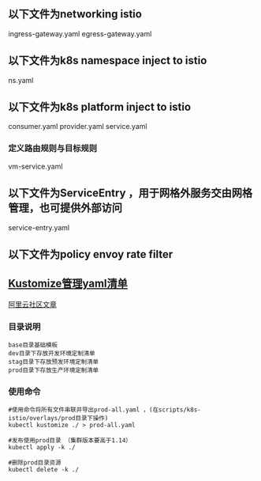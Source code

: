 ## 以下文件为networking  istio
ingress-gateway.yaml
egress-gateway.yaml

## 以下文件为k8s namespace inject to istio
ns.yaml

## 以下文件为k8s platform inject to istio
consumer.yaml
provider.yaml
service.yaml
### 定义路由规则与目标规则
vm-service.yaml

## 以下文件为ServiceEntry ，用于网格外服务交由网格管理，也可提供外部访问
service-entry.yaml

## 以下文件为policy envoy rate filter


## [Kustomize管理yaml清单](https://kubernetes.io/zh-cn/docs/tasks/manage-kubernetes-objects/kustomization/)

[阿里云社区文章](https://developer.aliyun.com/article/941534)

### 目录说明
    base目录基础模板
    dev目录下存放开发环境定制清单
    stag目录下存放预发环境定制清单
    prod目录下存放生产环境定制清单

### 使用命令
```
#使用命令将所有文件串联并导出prod-all.yaml ，(在scripts/k8s-istio/overlays/prod目录下操作)
kubectl kustomize ./ > prod-all.yaml

#发布使用prod目录 （集群版本要高于1.14）
kubectl apply -k ./

#删除prod目录资源
kubectl delete -k ./
```
